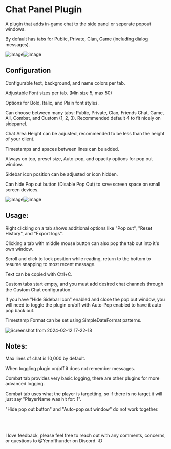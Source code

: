 # Chat Panel Plugin

A plugin that adds in-game chat to the side panel or seperate popout windows. 

By default has tabs for Public, Private, Clan, Game (including dialog messages).




![image](https://github.com/Yenof/chat-panel/assets/122739279/190bf4c0-2f23-4d15-ad65-51a6a5a8fb38)![image](https://github.com/Yenof/chat-panel/assets/122739279/cfa6f204-3f40-4732-b94f-b30db4c072c1)













## Configuration

Configurable text, background, and name colors per tab.

Adjustable Font sizes per tab. (Min size 5, max 50)

Options for Bold, Italic, and Plain font styles. 

Can choose between many tabs: Public, Private, Clan, Friends Chat, Game, All, Combat, and Custom (1, 2, 3). Recommended default 4 to fit nicely on sidepanel. 

Chat Area Height can be adjusted, recommended to be less than the height of your client. 

Timestamps and spaces between lines can be added.

Always on top, preset size, Auto-pop, and opacity options for pop out window.

Sidebar icon position can be adjusted or icon hidden.

Can hide Pop out button (Disable Pop Out) to save screen space on small screen devices. 



![image](https://github.com/Yenof/chat-panel/assets/122739279/525134c0-626c-40b0-9acb-4b11f5d64588)![image](https://github.com/Yenof/chat-panel/assets/122739279/b561e3ab-7a41-4c49-a90b-ae1fb9552dcc) 





## Usage:

Right clicking on a tab shows additional options like "Pop out", "Reset History", and "Export logs".

Clicking a tab with middle mouse button can also pop the tab out into it's own window.

Scroll and click to lock position while reading, return to the bottom to resume snapping to most recent message.

Text can be copied with Ctrl+C.

Custom tabs start empty, and you must add desired chat channels through the Custom Chat configuration. 

If you have "Hide Sidebar Icon" enabled and close the pop out window, you will need to toggle the plugin on/off with Auto-Pop enabled to have it auto-pop back out.

Timestamp Format can be set using SimpleDateFormat patterns.

![Screenshot from 2024-02-12 17-22-18](https://github.com/Yenof/chat-panel/assets/122739279/d0c3e199-f9a9-4e3d-b199-5d1acc1a6d96)

## Notes:

Max lines of chat is 10,000 by default.

When toggling plugin on/off it does not remember messages. 

Combat tab provides very basic logging, there are other plugins for more advanced logging.

Combat tab uses what the player is targetting, so if there is no target it will just say "PlayerName was hit for: 1".

"Hide pop out button" and "Auto-pop out window" do not work together.

<br/>
<br/>
<br/>
I love feedback, please feel free to reach out with any comments, concerns, or questions to @Yenofthunder on Discord. :D

